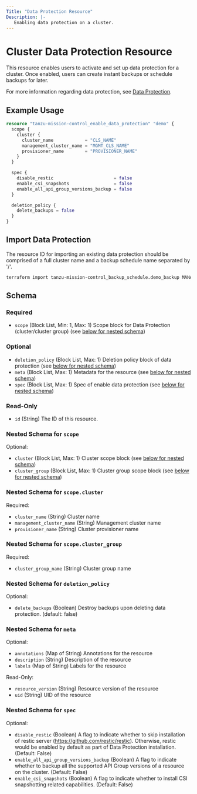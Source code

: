 ```yaml
---
Title: "Data Protection Resource"
Description: |-
   Enabling data protection on a cluster.
---
```


# Cluster Data Protection Resource

This resource enables users to activate and set up data protection for a cluster.
Once enabled, users can create instant backups or schedule backups for later.

For more information regarding data protection, see [Data Protection][data-protection].

[data-protection]: https://docs.vmware.com/en/VMware-Tanzu-Mission-Control/services/tanzumc-concepts/GUID-C16557BC-EB1B-4414-8E63-28AD92E0CAE5.html

## Example Usage

```terraform
resource "tanzu-mission-control_enable_data_protection" "demo" {
  scope {
    cluster {
      cluster_name            = "CLS_NAME"
      management_cluster_name = "MGMT_CLS_NAME"
      provisioner_name        = "PROVISIONER_NAME"
    }
  }

  spec {
    disable_restic                       = false
    enable_csi_snapshots                 = false
    enable_all_api_group_versions_backup = false
  }

  deletion_policy {
    delete_backups = false
  }
}
```

## Import Data Protection
The resource ID for importing an existing data protection should be comprised of a full cluster name and a backup schedule name separated by '/'.

```bash
terraform import tanzu-mission-control_backup_schedule.demo_backup MANAGEMENT_CLUSTER_NAME/PROVISIONER_NAME/CLUSTER_NAME/BACKUP_SCHEDULE_NAME
```

<!-- schema generated by tfplugindocs -->
## Schema

### Required

- `scope` (Block List, Min: 1, Max: 1) Scope block for Data Protection (cluster/cluster group) (see [below for nested schema](#nestedblock--scope))

### Optional

- `deletion_policy` (Block List, Max: 1) Deletion policy block of data protection (see [below for nested schema](#nestedblock--deletion_policy))
- `meta` (Block List, Max: 1) Metadata for the resource (see [below for nested schema](#nestedblock--meta))
- `spec` (Block List, Max: 1) Spec of enable data protection (see [below for nested schema](#nestedblock--spec))

### Read-Only

- `id` (String) The ID of this resource.

<a id="nestedblock--scope"></a>
### Nested Schema for `scope`

Optional:

- `cluster` (Block List, Max: 1) Cluster scope block (see [below for nested schema](#nestedblock--scope--cluster))
- `cluster_group` (Block List, Max: 1) Cluster group scope block (see [below for nested schema](#nestedblock--scope--cluster_group))

<a id="nestedblock--scope--cluster"></a>
### Nested Schema for `scope.cluster`

Required:

- `cluster_name` (String) Cluster name
- `management_cluster_name` (String) Management cluster name
- `provisioner_name` (String) Cluster provisioner name


<a id="nestedblock--scope--cluster_group"></a>
### Nested Schema for `scope.cluster_group`

Required:

- `cluster_group_name` (String) Cluster group name



<a id="nestedblock--deletion_policy"></a>
### Nested Schema for `deletion_policy`

Optional:

- `delete_backups` (Boolean) Destroy backups upon deleting data protection.
(default: false)


<a id="nestedblock--meta"></a>
### Nested Schema for `meta`

Optional:

- `annotations` (Map of String) Annotations for the resource
- `description` (String) Description of the resource
- `labels` (Map of String) Labels for the resource

Read-Only:

- `resource_version` (String) Resource version of the resource
- `uid` (String) UID of the resource


<a id="nestedblock--spec"></a>
### Nested Schema for `spec`

Optional:

- `disable_restic` (Boolean) A flag to indicate whether to skip installation of restic server (https://github.com/restic/restic).
Otherwise, restic would be enabled by default as part of Data Protection installation.
(Default: False)
- `enable_all_api_group_versions_backup` (Boolean) A flag to indicate whether to backup all the supported API Group versions of a resource on the cluster.
(Default: False)
- `enable_csi_snapshots` (Boolean) A flag to indicate whether to install CSI snapshotting related capabilities.
(Default: False)
